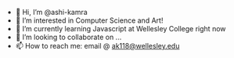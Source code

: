 - 👋 Hi, I’m @ashi-kamra
- 👀 I’m interested in Computer Science and Art!
- 🌱 I’m currently learning Javascript at Wellesley College right now
- 💞️ I’m looking to collaborate on ...
- 📫 How to reach me: email @ ak118@wellesley.edu

<!---
ashi-kamra/ashi-kamra is a ✨ special ✨ repository because its `README.md` (this file) appears on your GitHub profile.
You can click the Preview link to take a look at your changes.
--->
